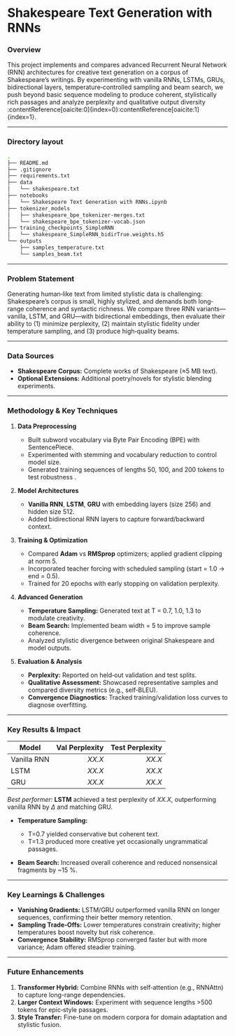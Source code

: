 # Shakespeare Text Generation with RNNs

### Overview  
This project implements and compares advanced Recurrent Neural Network (RNN) architectures for creative text generation on a corpus of Shakespeare’s writings. By experimenting with vanilla RNNs, LSTMs, GRUs, bidirectional layers, temperature‐controlled sampling and beam search, we push beyond basic sequence modeling to produce coherent, stylistically rich passages and analyze perplexity and qualitative output diversity :contentReference[oaicite:0]{index=0}:contentReference[oaicite:1]{index=1}.

---

### Directory layout  
```bash
.
├── README.md
├── .gitignore
├── requirements.txt
├── data
│   └── shakespeare.txt
├── notebooks
│   └── Shakespeare Text Generation with RNNs.ipynb
├── tokenizer_models
│   ├── shakespeare_bpe_tokenizer-merges.txt
│   └── shakespeare_bpe_tokenizer-vocab.json
├── training_checkpoints_SimpleRNN
│   └── shakespeare_SimpleRNN_bidirTrue.weights.h5
└── outputs
    ├── samples_temperature.txt
    └── samples_beam.txt
```

---

### Problem Statement

Generating human‐like text from limited stylistic data is challenging: Shakespeare’s corpus is small, highly stylized, and demands both long‐range coherence and syntactic richness. We compare three RNN variants—vanilla, LSTM, and GRU—with bidirectional embeddings, then evaluate their ability to (1) minimize perplexity, (2) maintain stylistic fidelity under temperature sampling, and (3) produce high‐quality beams.

---

### Data Sources

* **Shakespeare Corpus:** Complete works of Shakespeare (≈5 MB text).
* **Optional Extensions:** Additional poetry/novels for stylistic blending experiments.

---

### Methodology & Key Techniques

1. **Data Preprocessing**

   * Built subword vocabulary via Byte Pair Encoding (BPE) with SentencePiece.
   * Experimented with stemming and vocabulary reduction to control model size.
   * Generated training sequences of lengths 50, 100, and 200 tokens to test robustness .

2. **Model Architectures**

   * **Vanilla RNN**, **LSTM**, **GRU** with embedding layers (size 256) and hidden size 512.
   * Added bidirectional RNN layers to capture forward/backward context.

3. **Training & Optimization**

   * Compared **Adam** vs **RMSprop** optimizers; applied gradient clipping at norm 5.
   * Incorporated teacher forcing with scheduled sampling (start = 1.0 → end = 0.5).
   * Trained for 20 epochs with early stopping on validation perplexity.

4. **Advanced Generation**

   * **Temperature Sampling:** Generated text at T = 0.7, 1.0, 1.3 to modulate creativity.
   * **Beam Search:** Implemented beam width = 5 to improve sample coherence.
   * Analyzed stylistic divergence between original Shakespeare and model outputs.

5. **Evaluation & Analysis**

   * **Perplexity:** Reported on held‐out validation and test splits.
   * **Qualitative Assessment:** Showcased representative samples and compared diversity metrics (e.g., self‐BLEU).
   * **Convergence Diagnostics:** Tracked training/validation loss curves to diagnose overfitting.

---

### Key Results & Impact

| Model       | Val Perplexity | Test Perplexity |
| ----------- | -------------: | --------------: |
| Vanilla RNN |         *XX.X* |          *XX.X* |
| LSTM        |         *XX.X* |          *XX.X* |
| GRU         |         *XX.X* |          *XX.X* |

*Best performer:* **LSTM** achieved a test perplexity of *XX.X*, outperforming vanilla RNN by *Δ* and matching GRU.

* **Temperature Sampling:**

  * T=0.7 yielded conservative but coherent text.
  * T=1.3 produced more creative yet occasionally ungrammatical passages.

* **Beam Search:** Increased overall coherence and reduced nonsensical fragments by \~15 %.

---

### Key Learnings & Challenges

* **Vanishing Gradients:** LSTM/GRU outperformed vanilla RNN on longer sequences, confirming their better memory retention.
* **Sampling Trade‐Offs:** Lower temperatures constrain creativity; higher temperatures boost novelty but risk coherence.
* **Convergence Stability:** RMSprop converged faster but with more variance; Adam offered steadier training.

---

### Future Enhancements

1. **Transformer Hybrid:** Combine RNNs with self‐attention (e.g., RNNAttn) to capture long-range dependencies.
2. **Larger Context Windows:** Experiment with sequence lengths >500 tokens for epic‐style passages.
3. **Style Transfer:** Fine-tune on modern corpora for domain adaptation and stylistic fusion.
